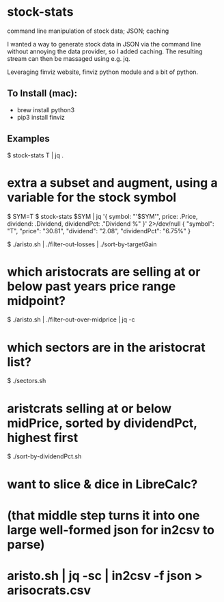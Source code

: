 # stock-stats
command line manipulation of stock data; JSON; caching

I wanted a way to generate stock data in JSON via the command line without annoying the data provider, 
so I added caching.  The resulting stream can then be massaged using e.g. jq.

Leveraging finviz website, finviz python module and a bit of python.

## To Install (mac):
- brew install python3
- pip3 install finviz

## Examples
$ stock-stats T | jq .

# extra a subset and augment, using a variable for the stock symbol
$ SYM=T
$ stock-stats $SYM | jq '{ symbol: "'$SYM'", price: .Price, dividend: .Dividend, dividendPct: ."Dividend %" }' 2>/dev/null
{
  "symbol": "T",
  "price": "30.81",
  "dividend": "2.08",
  "dividendPct": "6.75%"
}

$ ./aristo.sh | ./filter-out-losses | ./sort-by-targetGain  

# which aristocrats are selling at or below past years price range midpoint?
$ ./aristo.sh | ./filter-out-over-midprice  | jq -c

# which sectors are in the aristocrat list?
$ ./sectors.sh

# aristcrats selling at or below midPrice, sorted by dividendPct, highest first
$ ./sort-by-dividendPct.sh 

# want to slice & dice in LibreCalc?
# (that middle step turns it into one large well-formed json for in2csv to parse)
# aristo.sh | jq -sc | in2csv -f json > arisocrats.csv
